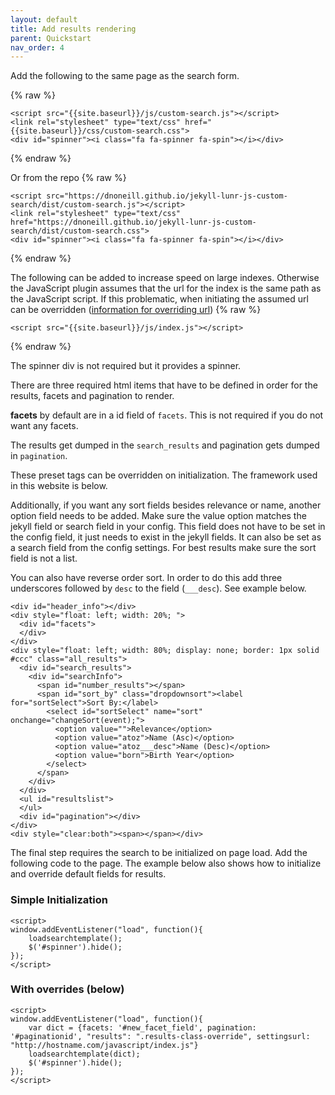 ```yaml
---
layout: default
title: Add results rendering
parent: Quickstart
nav_order: 4
---
```

Add the following to the same page as the search form.

{% raw %}
```
<script src="{{site.baseurl}}/js/custom-search.js"></script>
<link rel="stylesheet" type="text/css" href="{{site.baseurl}}/css/custom-search.css">
<div id="spinner"><i class="fa fa-spinner fa-spin"></i></div>
```
{% endraw %}

Or from the repo
{% raw %}
```
<script src="https://dnoneill.github.io/jekyll-lunr-js-custom-search/dist/custom-search.js"></script>
<link rel="stylesheet" type="text/css" href="https://dnoneill.github.io/jekyll-lunr-js-custom-search/dist/custom-search.css">
<div id="spinner"><i class="fa fa-spinner fa-spin"></i></div>
```
{% endraw %}

The following can be added to increase speed on large indexes. Otherwise the JavaScript plugin assumes that the url for the index is the same path as the JavaScript script. If this problematic, when initiating the assumed url can be overridden ([information for overriding url](#with-overrides-below))
{% raw %}
```
<script src="{{site.baseurl}}/js/index.js"></script>
```
{% endraw %}

The spinner div is not required but it provides a spinner. 

There are three required html items that have to be defined in order for the results, facets and pagination to render. 

**facets** by default are in a id field of `facets`. This is not required if you do not want any facets. 

The results get dumped in the `search_results` and pagination gets dumped in `pagination`. 

These preset tags can be overridden on initialization. The framework used in this website is below. 

Additionally, if you want any sort fields besides relevance or name, another option field needs to be added. Make sure the value option matches the jekyll field or search field in your config. This field does not have to be set in the config field, it just needs to exist in the jekyll fields. It can also be set as a search field from the config settings. For best results make sure the sort field is not a list. 

You can also have reverse order sort. In order to do this add three underscores followed by `desc` to the field (`___desc`). See example below.

```
<div id="header_info"></div>
<div style="float: left; width: 20%; ">
  <div id="facets">
  </div>
</div>
<div style="float: left; width: 80%; display: none; border: 1px solid #ccc" class="all_results">
  <div id="search_results">
    <div id="searchInfo">
      <span id="number_results"></span>
      <span id="sort_by" class="dropdownsort"><label for="sortSelect">Sort By:</label>
        <select id="sortSelect" name="sort" onchange="changeSort(event);">
          <option value="">Relevance</option>
          <option value="atoz">Name (Asc)</option>
          <option value="atoz___desc">Name (Desc)</option>
          <option value="born">Birth Year</option>
        </select>
      </span>
    </div>
  </div>
  <ul id="resultslist">
  </ul>
  <div id="pagination"></div>
</div>
<div style="clear:both"><span></span></div>
```

The final step requires the search to be initialized on page load. Add the following code to the page. The example below also shows how to initialize and override default fields for results.

### Simple Initialization
```
<script>
window.addEventListener("load", function(){
    loadsearchtemplate();
    $('#spinner').hide();
});
</script>
```

### With overrides (below)
```
<script>
window.addEventListener("load", function(){
    var dict = {facets: '#new_facet_field', pagination: '#paginationid', "results": ".results-class-override", settingsurl: "http://hostname.com/javascript/index.js"}
    loadsearchtemplate(dict);
    $('#spinner').hide();
});
</script>
```
